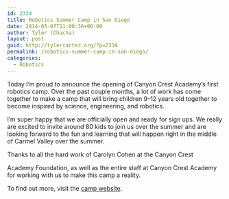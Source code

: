 ```yaml
---
id: 2334
title: Robotics Summer Camp in San Diego
date: 2014-05-07T21:00:36+00:00
author: Tyler (Chacha)
layout: post
guid: http://tylercarter.org/?p=2334
permalink: /robotics-summer-camp-in-san-diego/
categories:
  - Robotics
---
```

Today I&#8217;m proud to announce the opening of Canyon Crest Academy&#8217;s first robotics camp. Over the past couple months, a lot of work has come together to make a camp that will bring children 9-12 years old together to become inspired by science, engineering, and robotics.

I&#8217;m super happy that we are officially open and ready for sign ups. We really are excited to invite around 80 kids to join us over the summer and are looking forward to the fun and learning that will happen right in the middle of Carmel Valley over the summer.

Thanks to all the hard work of Carolyn Cohen at the Canyon Crest
  
Academy Foundation, as well as the entire staff at Canyon Crest Academy for working with us to make this camp a reality.

To find out more, visit the [camp website](http://team3128.org/camp).